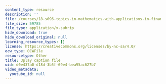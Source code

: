 ```yaml
---
content_type: resource
description: ''
file: /courses/18-s096-topics-in-mathematics-with-applications-in-finance-fall-2013/d0e437a0d18d3b5f69e4bea95ac627b7_TnS8kI_KuJc.srt
file_size: 59785
file_type: application/x-subrip
hide_download: true
hide_download_original: null
learning_resource_types: []
license: https://creativecommons.org/licenses/by-nc-sa/4.0/
ocw_type: OCWFile
resourcetype: Other
title: 3play caption file
uid: d0e437a0-d18d-3b5f-69e4-bea95ac627b7
video_metadata:
  youtube_id: null
---
```

